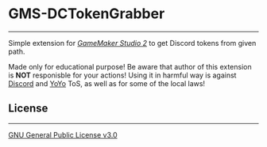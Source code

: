 # GMS-DCTokenGrabber
****

Simple extension for *[GameMaker Studio 2](https://www.yoyogames.com/gamemaker/features)* to get Discord tokens from given path. 

Made only for educational purpose!
Be aware that author of this extension is **NOT** responisble for your actions!
Using it in harmful way is against [Discord](https://discord.com/terms) and [YoYo](https://www.yoyogames.com/legal/eula) ToS, as well as for some of the local laws!

## License
****
[GNU General Public License v3.0](https://www.gnu.org/licenses/gpl-3.0.html)